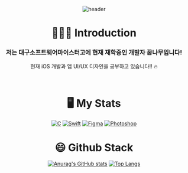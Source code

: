 <div align = center>

  
![header](https://capsule-render.vercel.app/api?type=waving&&color=0:EEFF00,100:a82da8&height=150&section=header&text=Mingyu%20is%20growing%20up,%20now!&animation=twinkling&fontColor=FFFFFF&fontSize=45)
  
# 👨🏻‍💻 Introduction
### 저는 대구소프트웨어마이스터고에 현재 재학중인 개발자 꿈나무입니다!
  현재 iOS 개발과 앱 UI/UX 디자인을 공부하고 있습니다!! 🔥
 
&nbsp;
# 🖥️ My Stats
[![C](https://img.shields.io/badge/C-A8B9CC?style=for-the-badge&logo=c&logoColor=black)](https://en.cppreference.com/w/)
[![Swift](https://img.shields.io/badge/Swift-F05138?style=for-the-badge&logo=swift&logoColor=white)](https://developer.apple.com/swift/)
[![Figma](https://img.shields.io/badge/Figma-F24E1E?style=for-the-badge&logo=figma&logoColor=white)](https://www.figma.com)
[![Photoshop](https://img.shields.io/badge/Photoshop-31A8FF?style=for-the-badge&logo=adobe%20photoshop&logoColor=white)](https://www.adobe.com/products/photoshop)
  
    
# 😄 Github Stack
[![Anurag's GitHub stats](https://github-readme-stats.vercel.app/api?username=Mingyuuu0108)](https://github.com/Mingyuuu0108/github-readme-stats)
[![Top Langs](https://github-readme-stats.vercel.app/api/top-langs/?username=Mingyuuu0108&layout=compact)](https://github.com/anuraghazra/github-readme-stats)
  
 
